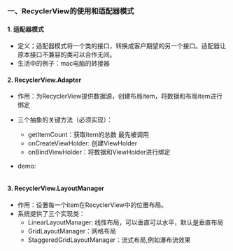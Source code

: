 ### 一、RecyclerView的使用和适配器模式

#### 1. 适配器模式

- 定义；适配器模式将一个类的接口，转换成客户期望的另一个接口。适配器让原本接口不兼容的类可以合作无间。
- 生活中的例子：mac电脑的转接器

#### 2. RecyclerView.Adapter

- 作用：为RecyclerView提供数据源，创建布局item，将数据和布局item进行绑定

- 三个抽象的关键方法（必须实现）：

  - getItemCount：获取item的总数   最先被调用
  - onCreateViewHolder: 创建ViewHolder
  - onBindViewHolder：将数据和ViewHolder进行绑定

- demo:

  ```java
  
  ```

  

#### 3. RecyclerView.LayoutManager

- 作用：设置每一个item在RecyclerView中的位置布局。
- 系统提供了三个实现类：
  - LinearLayoutManager: 线性布局，可以垂直可以水平，默认是垂直布局
  - GridLayoutManager：网格布局
  - StaggeredGridLayoutManager：流式布局,例如瀑布流效果

